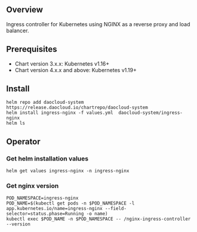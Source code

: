 ## Overview

Ingress controller for Kubernetes using NGINX as a reverse proxy and load balancer.

## Prerequisites

* Chart version 3.x.x: Kubernetes v1.16+
* Chart version 4.x.x and above: Kubernetes v1.19+

## Install

```shell
helm repo add daocloud-system https://release.daocloud.io/chartrepo/daocloud-system
helm install ingress-nginx -f values.yml  daocloud-system/ingress-nginx
helm ls
```

## Operator

### Get helm installation values

```shell
helm get values ingress-nginx -n ingress-nginx
```

### Get nginx version

```shell
POD_NAMESPACE=ingress-nginx
POD_NAME=$(kubectl get pods -n $POD_NAMESPACE -l app.kubernetes.io/name=ingress-nginx --field-selector=status.phase=Running -o name)
kubectl exec $POD_NAME -n $POD_NAMESPACE -- /nginx-ingress-controller --version
```
